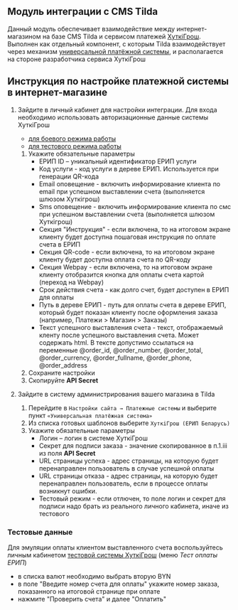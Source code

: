 ## Модуль интеграции с CMS Tilda
Данный модуль обеспечивает взаимодействие между интернет-магазином на базе CMS Tilda и сервисом платежей [ХуткiГрош](https://hutkigrosh.by).
Выполнен как отдельный компонент, с которым Tilda взаимодействует через механизм [универсальной платёжной системы](https://help-ru.tilda.cc/payments/custom-payment-gateway),
и располагается на стороне разработчика сервиса ХуткiГрош
  
## Инструкция по настройке платежной системы в интернет-магазине
1. Зайдите в личный кабинет для настройки интеграции. Для входа необходимо использовать авторизационные данные системы ХуткiГрош
    * [для боевого режима работы](https://cmsgate.esas.by/cmsgate-tilda-hutkigrosh/config/login)
    * [для тестового режима работы](https://test-cmsgate.esas.by/cmsgate-tilda-hutkigrosh/config/login)
    
    1. Укажите обязательные параметры
        * ЕРИП ID  – уникальный идентификатор ЕРИП услуги
        * Код услуги - код услуги в дереве ЕРИП. Используется при генерации QR-кода  
        * Email оповещение - включить информирование клиента по email при успешном выставлении счета (выполняется шлюзом Хуткiгрош)
        * Sms оповещение - включить информирование клиента по смс при успешном выставлении счета (выполняется шлюзом Хуткiгрош)    
        * Секция "Инструкция" - если включена, то на итоговом экране клиенту будет доступна пошаговая инструкция по оплате счета в ЕРИП
        * Секция QR-code - если включена, то на итоговом экране клиенту будет доступна оплата счета по QR-коду
        * Секция Webpay - если включена, то на итоговом экране клиенту отобразится кнопка для оплаты счета картой (переход на Webpay)            
        * Срок действия счета - как долго счет, будет доступен в ЕРИП для оплаты
        * Путь в дереве ЕРИП - путь для оплаты счета в дереве ЕРИП, который будет показан клиенту после оформления заказа (например, Платежи > Магазин > Заказы)
        * Текст успешного выставления счета - текст, отображаемый кленту после успешного выставления счета. Может содержать html. В тексте допустимо ссылаться на переменные @order_id, @order_number, @order_total, @order_currency, @order_fullname, @order_phone, @order_address
    1. Сохраните настройки 
    1. Скопируйте **API Secret**    
1. Зайдите в систему администрирования вашего магазина в Tilda
    1. Перейдите в `Настройки сайта → Платежные системы` и выберите пункт `«Универсальная платёжная система»`
    1. Из списка готовых шаблонов выберите `ХуткiГрош (ЕРИП Беларусь)`
    1. Укажите обязательные параметры
        * Логин  – логин в системе ХуткiГрош
        * Секрет для подписи заказа - значение скопированное в п.1.iii из поля **API Secret** 
        * URL страницы успеха - адрес страницы, на которую будет перенаправлен пользователь в случае успешной оплаты
        * URL страницы отказа - адрес страницы, на которую будет перенаправлен пользователь, если в процессе оплаты возникнут ошибки.
        * Тестовый режим - если отлючен, то поле логин и секрет для подписи надо брать из реального личного кабинета, иначе из тестового
        
### Тестовые данные
Для эмуляции оплаты клиентом выставленного счета воспользуйтесь личным кабинетом [тестовой системы ХуткiГрош](https://trial.hgrosh.by) (меню _Тест оплаты ЕРИП_)    
* в списка валют необходимо выбрать вторую BYN
* в поле "Введите номер счета для оплаты" укажите номер заказа, показанного на итоговой странице при оплате
* нажмите "Проверить счета" и далее "Оплатить"
                  

